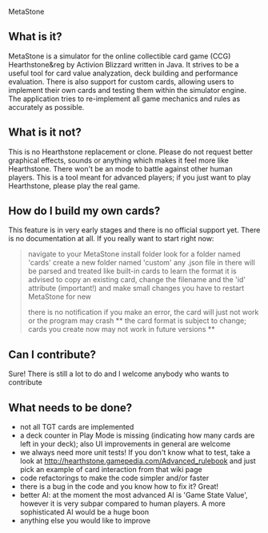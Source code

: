 MetaStone

## What is it? ##
MetaStone is a simulator for the online collectible card game (CCG) Hearthstone&reg by Activion Blizzard written in Java. It strives to be a useful tool for card value analyzation, deck building and performance evaluation. There is also support for custom cards, allowing users to implement their own cards and testing them within the simulator engine. The application tries to re-implement all game mechanics and rules as accurately as possible. 

## What is it not? ##
This is no Hearthstone replacement or clone. Please do not request better graphical effects, sounds or anything which makes it feel more like Hearthstone. There won't be an mode to battle against other human players. This is a tool meant for advanced players; if you just want to play Hearthstone, please play the real game.

## How do I build my own cards? ##
This feature is in very early stages and there is no official support yet. There is no documentation at all. If you really want to start right now:
> navigate to your MetaStone install folder
> look for a folder named 'cards'
> create a new folder named 'custom'
> any .json file in there will be parsed and treated like built-in cards
> to learn the format it is advised to copy an existing card, change the filename and the 'id' attribute (important!) and make small changes
> you have to restart MetaStone for new
> 
> there is no notification if you make an error, the card will just not work or the program may crash
> ** the card format is subject to change; cards you create now may not work in future versions **

## Can I contribute? ##
Sure! There is still a lot to do and I welcome anybody who wants to contribute

## What needs to be done? ##
- not all TGT cards are implemented
- a deck counter in Play Mode is missing (indicating how many cards are left in your deck); also UI improvements in general are welcome
- we always need more unit tests! If you don't know what to test, take a look at http://hearthstone.gamepedia.com/Advanced_rulebook and just pick an example of card interaction from that wiki page
- code refactorings to make the code simpler and/or faster
- there is a bug in the code and you know how to fix it? Great!
- better AI: at the moment the most advanced AI is 'Game State Value', however it is very subpar compared to human players. A more sophisticated AI would be a huge boon
- anything else you would like to improve